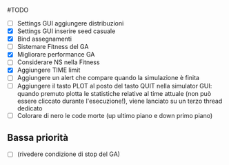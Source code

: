 #TODO

- [ ] Settings GUI aggiungere distribuzioni
- [x] Settings GUI inserire seed casuale
- [x] Bind assegnamenti
- [ ] Sistemare Fitness del GA
- [x] Migliorare performance GA
- [ ] Considerare NS nella Fitness
- [x] Aggiungere TIME limit
- [ ] Aggiungere un alert che compare quando la simulazione è finita
- [ ] Aggiungere il tasto PLOT al posto del tasto QUIT nella simulator GUI: quando premuto plotta le statistiche relative al time attuale (non può essere cliccato durante l'esecuzione!), viene lanciato su un terzo thread dedicato
- [ ] Colorare di nero le code morte (up ultimo piano e down primo piano)

## Bassa priorità
- [ ] (rivedere condizione di stop del GA)
